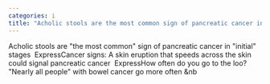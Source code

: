 ```yaml
---
categories: i
title: "Acholic stools are the most common sign of pancreatic cancer in initial stages  Express"
---
```

Acholic stools are "the most common" sign of pancreatic cancer in "initial" stages&nbsp;&nbsp;ExpressCancer signs: A skin eruption that speeds across the skin could signal pancreatic cancer&nbsp;&nbsp;ExpressHow often do you go to the loo? "Nearly all people" with bowel cancer go more often&nbsp;&nb